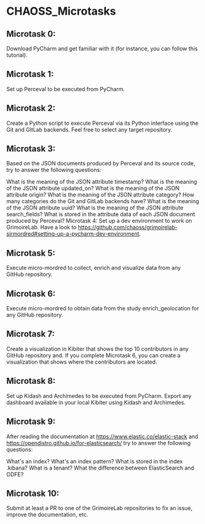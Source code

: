 # CHAOSS_Microtasks

## Microtask 0:
Download PyCharm and get familiar with it (for instance, you can follow this tutorial).

## Microtask 1:
Set up Perceval to be executed from PyCharm.

## Microtask 2:
Create a Python script to execute Perceval via its Python interface using the Git and GitLab backends. Feel free to select any target repository.

## Microtask 3:
Based on the JSON documents produced by Perceval and its source code, try to answer the following questions:

What is the meaning of the JSON attribute timestamp?
What is the meaning of the JSON attribute updated_on?
What is the meaning of the JSON attribute origin?
What is the meaning of the JSON attribute category?
How many categories do the Git and GitLab backends have?
What is the meaning of the JSON attribute uuid?
What is the meaning of the JSON attribute search_fields?
What is stored in the attribute data of each JSON document produced by Perceval?
Microtask 4:
Set up a dev environment to work on GrimoireLab. Have a look to https://github.com/chaoss/grimoirelab-sirmordred#setting-up-a-pycharm-dev-environment.

## Microtask 5:
Execute micro-mordred to collect, enrich and visualize data from any GitHub repository.

## Microtask 6:
Execute micro-mordred to obtain data from the study enrich_geolocation for any GitHub repository.

## Microtask 7:
Create a visualization in Kibiter that shows the top 10 contributors in any GitHub repository and. If you complete Microtask 6, you can create a visualization that shows where the contributors are located.

## Microtask 8:
Set up Kidash and Archimedes to be executed from PyCharm. Export any dashboard available in your local Kibiter using Kidash and Archimedes.

## Microtask 9:
After reading the documentation at https://www.elastic.co/elastic-stack and https://opendistro.github.io/for-elasticsearch/ try to answer the following questions:

What's an index?
What's an index pattern?
What is stored in the index .kibana?
What is a tenant?
What the difference between ElasticSearch and ODFE?

## Microtask 10:
Submit at least a PR to one of the GrimoireLab repositories to fix an issue, improve the documentation, etc.

